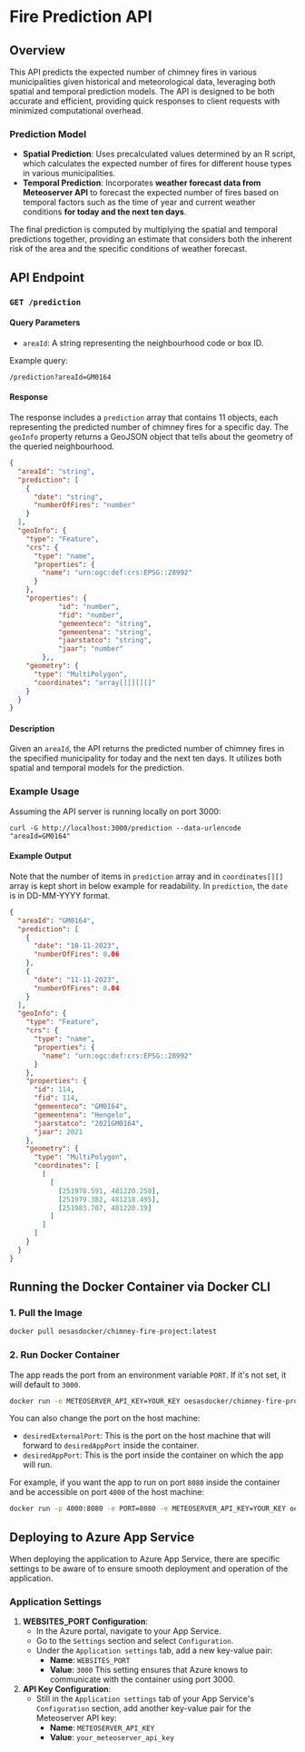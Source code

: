# Fire Prediction API

## Overview

This API predicts the expected number of chimney fires in various municipalities given historical and meteorological data, leveraging both spatial and temporal prediction models. The API is designed to be both accurate and efficient, providing quick responses to client requests with minimized computational overhead.

### Prediction Model

- **Spatial Prediction**: Uses precalculated values determined by an R script, which calculates the expected number of fires for different house types in various municipalities.
- **Temporal Prediction**: Incorporates **weather forecast data from Meteoserver API** to forecast the expected number of fires based on temporal factors such as the time of year and current weather conditions **for today and the next ten days**.

The final prediction is computed by multiplying the spatial and temporal predictions together, providing an estimate that considers both the inherent risk of the area and the specific conditions of weather forecast.

## API Endpoint

### `GET /prediction`

#### Query Parameters

- `areaId`: A string representing the neighbourhood code or box ID.

Example query:

```
/prediction?areaId=GM0164
```

#### Response

The response includes a `prediction` array that contains 11 objects, each representing the predicted number of chimney fires for a specific day. The `geoInfo` property returns a GeoJSON object that tells about the geometry of the queried neighbourhood.

```json
{
  "areaId": "string",
  "prediction": [
    {
      "date": "string",
      "numberOfFires": "number"
    }
  ],
  "geoInfo": {
    "type": "Feature",
    "crs": {
      "type": "name",
      "properties": {
        "name": "urn:ogc:def:crs:EPSG::28992"
      }
    },
    "properties": {
            "id": "number",
            "fid": "number",
            "gemeenteco": "string",
            "gemeentena": "string",
            "jaarstatco": "string",
            "jaar": "number"
        },,
    "geometry": {
      "type": "MultiPolygon",
      "coordinates": "array[][][][]"
    }
  }
}
```

#### Description

Given an `areaId`, the API returns the predicted number of chimney fires in the specified municipality for today and the next ten days. It utilizes both spatial and temporal models for the prediction.

### Example Usage

Assuming the API server is running locally on port 3000:

```plaintext
curl -G http://localhost:3000/prediction --data-urlencode "areaId=GM0164"
```

#### Example Output

Note that the number of items in `prediction` array and in `coordinates[][]` array is kept short in below example for readability. In `prediction`, the `date` is in DD-MM-YYYY format.

```json
{
  "areaId": "GM0164",
  "prediction": [
    {
      "date": "10-11-2023",
      "numberOfFires": 0.06
    },
    {
      "date": "11-11-2023",
      "numberOfFires": 0.04
    }
  ],
  "geoInfo": {
    "type": "Feature",
    "crs": {
      "type": "name",
      "properties": {
        "name": "urn:ogc:def:crs:EPSG::28992"
      }
    },
    "properties": {
      "id": 114,
      "fid": 114,
      "gemeenteco": "GM0164",
      "gemeentena": "Hengelo",
      "jaarstatco": "2021GM0164",
      "jaar": 2021
    },
    "geometry": {
      "type": "MultiPolygon",
      "coordinates": [
        [
          [
            [251978.591, 481220.258],
            [251979.382, 481218.495],
            [251983.707, 481220.19]
          ]
        ]
      ]
    }
  }
}
```

## Running the Docker Container via Docker CLI

### 1. Pull the Image

```bash
docker pull oesasdocker/chimney-fire-project:latest
```

### 2. Run Docker Container

The app reads the port from an environment variable `PORT`. If it's not set, it will default to `3000`.

```bash
docker run -e METEOSERVER_API_KEY=YOUR_KEY oesasdocker/chimney-fire-project:latest
```

You can also change the port on the host machine:

- `desiredExternalPort`: This is the port on the host machine that will forward to `desiredAppPort` inside the container.
- `desiredAppPort`: This is the port inside the container on which the app will run.

For example, if you want the app to run on port `8080` inside the container and be accessible on port `4000` of the host machine:

```bash
docker run -p 4000:8080 -e PORT=8080 -e METEOSERVER_API_KEY=YOUR_KEY oesasdocker/chimney-fire-project:latest
```

## Deploying to Azure App Service

When deploying the application to Azure App Service, there are specific settings to be aware of to ensure smooth deployment and operation of the application.

### Application Settings

1. **WEBSITES_PORT Configuration**:
   - In the Azure portal, navigate to your App Service.
   - Go to the `Settings` section and select `Configuration`.
   - Under the `Application settings` tab, add a new key-value pair:
     - **Name**: `WEBSITES_PORT`
     - **Value**: `3000`
       This setting ensures that Azure knows to communicate with the container using port 3000.
2. **API Key Configuration**:
   - Still in the `Application settings` tab of your App Service's `Configuration` section, add another key-value pair for the Meteoserver API key:
     - **Name**: `METEOSERVER_API_KEY`
     - **Value**: `your_meteoserver_api_key`

